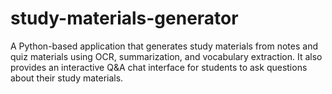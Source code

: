# study-materials-generator
A Python-based application that generates study materials from notes and quiz materials using OCR, summarization, and vocabulary extraction. It also provides an interactive Q&amp;A chat interface for students to ask questions about their study materials.
